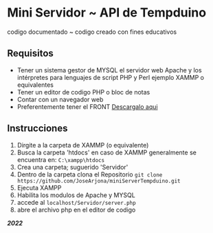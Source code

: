 # Mini Servidor ~ API de Tempduino

codigo documentado ~  codigo creado con fines educativos 

## Requisitos

- Tener un sistema gestor de MYSQL el servidor web Apache y los intérpretes para lenguajes de script PHP y Perl ejemplo XAMMP o equivalentes
- Tener un editor de codigo PHP o bloc de notas 
- Contar con un navegador web
- Preferentemente tener el FRONT [Descargalo aqui ](https://github.com/JoseArjona/Tempduino "Repositorio GitHub")

## Instrucciones

1. Dirgite a la carpeta de XAMMP (o equivalente)
2. Busca la carpeta 'htdocs' en caso de XAMMP generalmente se encuentra en: `C:\xampp\htdocs`
3. Crea una carpeta; suguerido 'Servidor'
4. Dentro de la carpeta clona el Repositorio `git clone https://github.com/JoseArjona/miniServerTempduino.git`
5. Ejecuta XAMPP 
6. Habilita los modulos de Apache y MYSQL
7. accede al `localhost/Servidor/server.php`
8. abre el archivo php en el editor de codigo

***2022***
